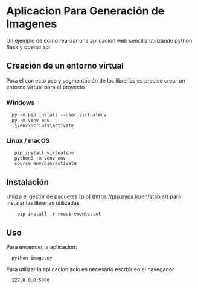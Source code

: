 # Aplicacion Para Generación de Imagenes
Un ejemplo de como realizar una aplicación web
sencilla utilizando python flask y openai api

## Creación de un entorno virtual
Para el correcto uso y segmentación de las librerías 
es preciso crear un entorno virtual para el proyecto
### Windows
```
  py -m pip install --user virtualenv
  py -m venv env
  .\venv\Scripts\activate
```

### Linux / macOS
```
   pip install virtualenv
   python3 -m venv env
   source env/bin/activate
```


## Instalación

Utiliza el gestor de paquetes [pip] (https://pip.pypa.io/en/stable/) 
para instalar las librerias utilizadas
```
    pip install -r requirements.txt
```

## Uso
Para encender la aplicación:
```
  python image.py
```

Para utilizar la aplicacion solo es necesario escrbir en el navegador
```
  127.0.0.0:5000
```
